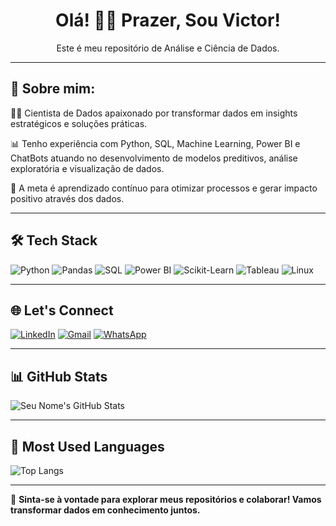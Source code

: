 <h1 align="center">Olá! 👋😁 Prazer, Sou Victor!</h1>

<p align="center">Este é meu repositório de Análise e Ciência de Dados.</p>

---

## 📖 Sobre mim:

🧑‍💻 Cientista de Dados apaixonado por transformar dados em insights estratégicos e soluções práticas.  

📊 Tenho experiência com Python, SQL, Machine Learning, Power BI e ChatBots atuando no desenvolvimento de modelos preditivos, análise exploratória e visualização de dados.  

🚀 A meta é aprendizado contínuo para otimizar processos e gerar impacto positivo através dos dados.  

---

## 🛠 Tech Stack

![Python](https://img.shields.io/badge/Python-3776AB?style=for-the-badge&logo=python&logoColor=white)
![Pandas](https://img.shields.io/badge/Pandas-150458?style=for-the-badge&logo=pandas&logoColor=white)
![SQL](https://img.shields.io/badge/SQL-4479A1?style=for-the-badge&logo=mysql&logoColor=white)
![Power BI](https://img.shields.io/badge/PowerBI-F2C811?style=for-the-badge&logo=powerbi&logoColor=white)
![Scikit-Learn](https://img.shields.io/badge/Scikit--Learn-F7931E?style=for-the-badge&logo=scikitlearn&logoColor=white)
![Tableau](https://img.shields.io/badge/Tableau-E97627?style=for-the-badge&logo=tableau&logoColor=white)
![Linux](https://img.shields.io/badge/Linux-FCC624?style=for-the-badge&logo=linux&logoColor=black)

---

## 🌐 Let's Connect

[![LinkedIn](https://img.shields.io/badge/LinkedIn-0077B5?style=for-the-badge&logo=linkedin&logoColor=white)](https://linkedin.com/in/victorbelle38  )
[![Gmail](https://img.shields.io/badge/Gmail-D14836?style=for-the-badge&logo=gmail&logoColor=white)](mailto:victorbelle38@gmail.com)
[![WhatsApp](https://img.shields.io/badge/WhatsApp-25D366?style=for-the-badge&logo=whatsapp&logoColor=white)](https://wa.me/seu-numero)

---

## 📊 GitHub Stats

![Seu Nome's GitHub Stats](https://github-readme-stats.vercel.app/api?username=VictorBelle38&show_icons=true&theme=dark)

---

## 🚀 Most Used Languages

![Top Langs](https://github-readme-stats.vercel.app/api/top-langs/?username=VictorBelle38&layout=compact&theme=dark)

---

🎯 **Sinta-se à vontade para explorar meus repositórios e colaborar! Vamos transformar dados em conhecimento juntos.**
